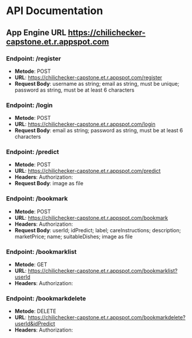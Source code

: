 # API Documentation

## App Engine URL https://chilichecker-capstone.et.r.appspot.com

### Endpoint: /register
- **Metode**: POST
- **URL**: https://chilichecker-capstone.et.r.appspot.com/register
- **Request Body**: username as string; email as string, must be unique; password as string, must be at least 6 characters

### Endpoint: /login
- **Metode**: POST
- **URL**: https://chilichecker-capstone.et.r.appspot.com/login
- **Request Body**: email as string; password as string, must be at least 6 characters

### Endpoint: /predict
- **Metode**: POST
- **URL**: https://chilichecker-capstone.et.r.appspot.com/predict
- **Headers**: Authorization: <token>
- **Request Body**: image as file

### Endpoint: /bookmark
- **Metode**: POST
- **URL**: https://chilichecker-capstone.et.r.appspot.com/bookmark
- **Headers**: Authorization: <token>
- **Request Body**: userId; idPredict; label; careInstructions; description; marketPrice; name; suitableDishes; image as file

### Endpoint: /bookmarklist
- **Metode**: GET
- **URL**: https://chilichecker-capstone.et.r.appspot.com/bookmarklist?userId
- **Headers**: Authorization: <token>

### Endpoint: /bookmarkdelete
- **Metode**: DELETE
- **URL**: https://chilichecker-capstone.et.r.appspot.com/bookmarkdelete?userId&idPredict
- **Headers**: Authorization: <token>
